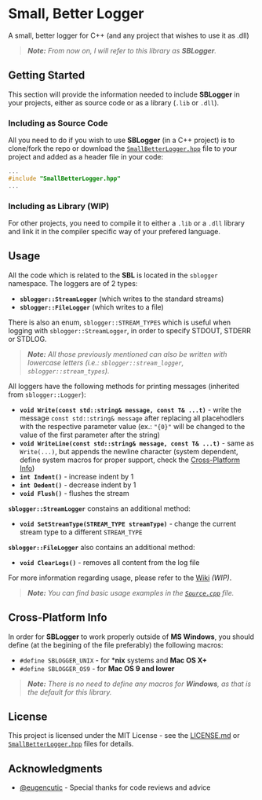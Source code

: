 # Small, Better Logger
A small, better logger for C++ (and any project that wishes to use it as .dll) 
> ***Note:*** *From now on, I will refer to this library as ***SBLogger***.*

## Getting Started
This section will provide the information needed to include **SBLogger** in your projects, either as source code or as a library (```.lib``` or ```.dll```).

### Including as Source Code
All you need to do if you wish to use **SBLogger** (in a C++ project) is to clone/fork the repo or download the [`SmallBetterLogger.hpp`](SmallBetterLogger/SmallBetterLogger.hpp) file to your project and added as a header file in your code:
````cpp
...
#include "SmallBetterLogger.hpp"
...
````

### Including as Library (WIP)
For other projects, you need to compile it to either a ```.lib``` or a ```.dll``` library and link it in the compiler specific way of your prefered language.

## Usage
All the code which is related to the **SBL** is located in the ```sblogger``` namespace. The loggers are of 2 types: 
  * **```sblogger::StreamLogger```** (which writes to the standard streams)
  * **```sblogger::FileLogger```** (which writes to a file) 

There is also an enum, ```sblogger::STREAM_TYPES``` which is useful when logging with ```sblogger::StreamLogger```, in order to specify STDOUT, STDERR or STDLOG. 
> ***Note:*** *All those previously mentioned can also be written with lowercase letters (i.e.: ```sblogger::stream_logger```, ```sblogger::stream_types```).*

All loggers have the following methods for printing messages (inherited from ```sblogger::Logger```):
  * **```void Write(const std::string& message, const T& ...t)```** - write the message ```const std::string& message``` after replacing all placehodlers with the respective parameter value (ex.: ```"{0}"``` will be changed to the value of the first parameter after the string)
  * **```void WriteLine(const std::string& message, const T& ...t)```** - same as ```Write(...)```, but appends the newline character (system dependent, define system macros for proper support, check the [Cross-Platform Info](README.md#Cross-Platform-Info))
  * **```int Indent()```** - increase indent by 1
  * **```int Dedent()```** - decrease indent by 1
  * **```void Flush()```** - flushes the stream

**```sblogger::StreamLogger```** constains an additional method:
  * **```void SetStreamType(STREAM_TYPE streamType)```** - change the current stream type to a different ```STREAM_TYPE```

**```sblogger::FileLogger```** also contains an additional method:
  * **```void ClearLogs()```** - removes all content from the log file

For more information regarding usage, please refer to the [Wiki](README.md) *(WIP)*.
> ***Note:*** *You can find basic usage examples in the [`Source.cpp`](SmallBetterLogger/Source.cpp) file.*

## Cross-Platform Info
In order for **SBLogger** to work properly outside of **MS Windows**, you should define (at the begining of the file preferably) the following macros:
  * ```#define SBLOGGER_UNIX``` - for ***nix** systems and **Mac OS X+**
  * ```#define SBLOGGER_OS9``` - for **Mac OS 9 and lower**
> ***Note:*** *There is no need to define any macros for ***Windows***, as that is the default for this library.*

## License
This project is licensed under the MIT License - see the [LICENSE.md](LICENSE.md) or [`SmallBetterLogger.hpp`](SmallBetterLogger/SmallBetterLogger.hpp) files for details.

## Acknowledgments
  * [@eugencutic](http://github.com/eugencutic) - Special thanks for code reviews and advice
